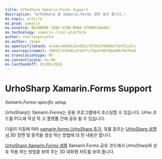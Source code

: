 ```yaml
---
title: UrhoSharp Xamarin.Forms Support
description: "UrhoSharp 용 Xamarin.Forms 관련 설치 합니다."
ms.topic: article
ms.prod: xamarin
ms.assetid: B630B8BE-3D8D-4CDB-BDB0-9709052AA46C
ms.technology: xamarin-cross-platform
author: charlespetzold
ms.author: chape
ms.openlocfilehash: ec44ec40091324d9127d795476869ef2bf51c9cc
ms.sourcegitcommit: 30055c534d9caf5dffcfdeafd6f08e666fb870a8
ms.translationtype: MT
ms.contentlocale: ko-KR
ms.lasthandoff: 03/09/2018
---
```

# <a name="urhosharp-xamarinforms-support"></a>UrhoSharp Xamarin.Forms Support

_Xamarin.Forms-specific setup_

UrhoSharp는 Xamarin.Forms는 응용 프로그램에서 호스팅할 수 있습니다. Urho 코드를 PCL에 작성 하 고 플랫폼 간에 공유 될 수 있습니다.

다음이 지침에 따라 [xamarin.forms UrhoSharp 추가](~/xamarin-forms/user-interface/graphics/urhosharp.md), 및를 참조는 [UrhoSharp 설명서](~/graphics-games/urhosharp/using.md) 3D 장면 및 동작을 생성 하는 방법에 대 한 내용은 합니다.

[UrhoSharp Xamarin.Forms 샘플](https://github.com/xamarin/urho-samples/tree/master/FormsSample) Xamarin.Forms 공유 코드에서 UrhoSharp와 상호 작용 하는 방법을 보여 주는 3D 대화형 차트를 보여 줍니다.

